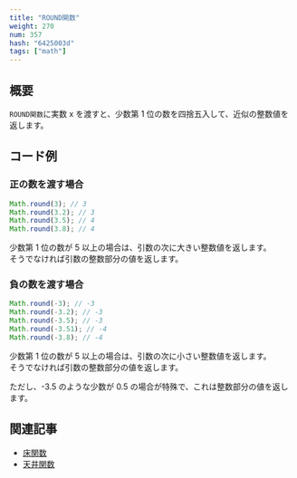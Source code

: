 ```yaml
---
title: "ROUND関数"
weight: 270
num: 357
hash: "6425003d"
tags: ["math"]
---
```


## 概要

`ROUND関数`に実数 x を渡すと、少数第 1 位の数を四捨五入して、近似の整数値を返します。

## コード例

### 正の数を渡す場合

```typescript
Math.round(3); // 3
Math.round(3.2); // 3
Math.round(3.5); // 4
Math.round(3.8); // 4
```

少数第 1 位の数が 5 以上の場合は、引数の次に大きい整数値を返します。  
そうでなければ引数の整数部分の値を返します。

### 負の数を渡す場合

```typescript
Math.round(-3); // -3
Math.round(-3.2); // -3
Math.round(-3.5); // -3
Math.round(-3.51); // -4
Math.round(-3.8); // -4
```

少数第 1 位の数が 5 以上の場合は、引数の次に小さい整数値を返します。  
そうでなければ引数の整数部分の値を返します。

ただし、-3.5 のような少数が 0.5 の場合が特殊で、これは整数部分の値を返します。

## 関連記事

- [床関数](/0fd2eac9)
- [天井関数](/286b997e)

